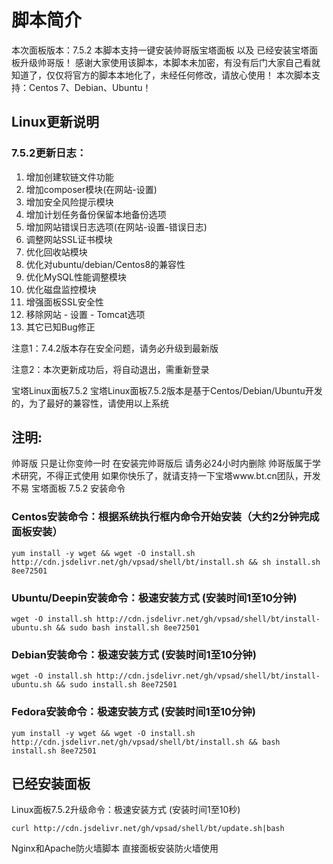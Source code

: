 # 脚本简介
本次面板版本：7.5.2
本脚本支持一键安装帅哥版宝塔面板 以及 已经安装宝塔面板升级帅哥版！
感谢大家使用该脚本，本脚本未加密，有没有后门大家自己看就知道了，仅仅将官方的脚本本地化了，未经任何修改，请放心使用！
本次脚本支持：Centos 7、Debian、Ubuntu！

## Linux更新说明
### 7.5.2更新日志：
1. 增加创建软链文件功能
2. 增加composer模块(在网站-设置)
3. 增加安全风险提示模块
4. 增加计划任务备份保留本地备份选项
5. 增加网站错误日志选项(在网站-设置-错误日志)
6. 调整网站SSL证书模块
7. 优化回收站模块
8. 优化对ubuntu/debian/Centos8的兼容性
9. 优化MySQL性能调整模块
10. 优化磁盘监控模块
11. 增强面板SSL安全性
12. 移除网站 - 设置 - Tomcat选项
13. 其它已知Bug修正

注意1：7.4.2版本存在安全问题，请务必升级到最新版

注意2：本次更新成功后，将自动退出，需重新登录


宝塔Linux面板7.5.2
宝塔Linux面板7.5.2版本是基于Centos/Debian/Ubuntu开发的，为了最好的兼容性，请使用以上系统

## 注明:
帅哥版 只是让你变帅一时
在安装完帅哥版后 请务必24小时内删除
帅哥版属于学术研究，不得正式使用
如果你快乐了，就请支持一下宝塔www.bt.cn团队，开发不易
宝塔面板 7.5.2 安装命令
### Centos安装命令：根据系统执行框内命令开始安装（大约2分钟完成面板安装）

`yum install -y wget && wget -O install.sh http://cdn.jsdelivr.net/gh/vpsad/shell/bt/install.sh && sh install.sh 8ee72501`

### Ubuntu/Deepin安装命令：极速安装方式 (安装时间1至10分钟)

`wget -O install.sh http://cdn.jsdelivr.net/gh/vpsad/shell/bt/install-ubuntu.sh && sudo bash install.sh 8ee72501`

### Debian安装命令：极速安装方式 (安装时间1至10分钟)

`wget -O install.sh http://cdn.jsdelivr.net/gh/vpsad/shell/bt/install-ubuntu.sh && sudo install.sh 8ee72501`

### Fedora安装命令：极速安装方式 (安装时间1至10分钟)

`yum install -y wget && wget -O install.sh http://cdn.jsdelivr.net/gh/vpsad/shell/bt/install.sh && bash install.sh 8ee72501`

## 已经安装面板
Linux面板7.5.2升级命令：极速安装方式 (安装时间1至10秒)

`curl http://cdn.jsdelivr.net/gh/vpsad/shell/bt/update.sh|bash`

Nginx和Apache防火墙脚本
直接面板安装防火墙使用
